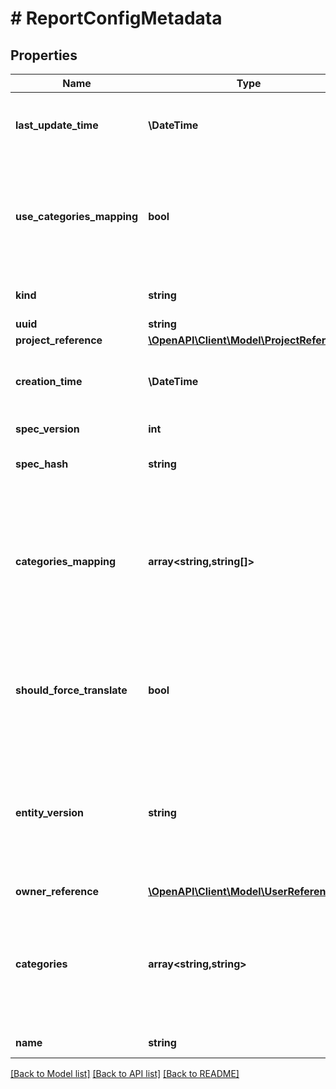 # # ReportConfigMetadata

## Properties

Name | Type | Description | Notes
------------ | ------------- | ------------- | -------------
**last_update_time** | **\DateTime** | UTC date and time in RFC-3339 format when report_config was last updated | [optional] [readonly]
**use_categories_mapping** | **bool** | Client need to specify this field as true if user want to use the newer way of assigning the categories. Without this things should work as it was earlier. | [optional] [default to false]
**kind** | **string** | The kind name | [readonly] [default to 'report_config']
**uuid** | **string** | report_config uuid | [optional]
**project_reference** | [**\OpenAPI\Client\Model\ProjectReference**](ProjectReference.md) |  | [optional]
**creation_time** | **\DateTime** | UTC date and time in RFC-3339 format when report_config was created | [optional] [readonly]
**spec_version** | **int** | Version number of the latest spec. | [optional]
**spec_hash** | **string** | Hash of the spec. This will be returned from server. | [optional]
**categories_mapping** | **array<string,string[]>** | Categories for the report_config. This allows setting up multiple values from a single key. Categories assigned using the older view will be present here. This is the new way of assigning categories. | [optional]
**should_force_translate** | **bool** | Applied on Prism Central only. Indicate whether force to translate the spec of the fanout request to fit the target cluster API schema. | [optional]
**entity_version** | **string** | Logical entity version that allows serializing updates to the entity across multiple API namespaces.  For kinds that support entity_version, it overrides spec_version described above. | [optional] [readonly]
**owner_reference** | [**\OpenAPI\Client\Model\UserReference**](UserReference.md) |  | [optional]
**categories** | **array<string,string>** | Categories for the report_config. This allows assigning one value of a key to any entity. Changes done in this will be reflected in the categories_mapping field. | [optional]
**name** | **string** | report_config name | [optional] [readonly]

[[Back to Model list]](../../README.md#models) [[Back to API list]](../../README.md#endpoints) [[Back to README]](../../README.md)
